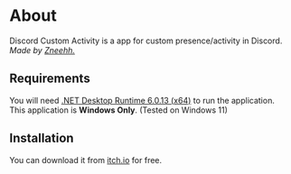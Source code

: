 # About

Discord Custom Activity is a app for custom presence/activity in Discord.  
*Made by [Zneehh.](https://discord.com/users/371575830951755777)*

## Requirements

You will need [.NET Desktop Runtime 6.0.13 (x64)](https://dotnet.microsoft.com/en-us/download/dotnet/6.0) to run the application.  
This application is **Windows Only**. (Tested on Windows 11)  

## Installation

You can download it from [itch.io](https://itch.io/) for free.

